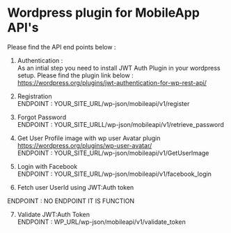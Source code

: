 # Wordpress plugin for MobileApp API's

Please find the API end points below : </br>

 1) Authentication : </br>
   As an intial step you need to install JWT Auth Plugin in your wordpress setup. Please find the plugin link below : </br>
    https://wordpress.org/plugins/jwt-authentication-for-wp-rest-api/</br>
 
 2) Registration </br> 
  ENDPOINT : YOUR_SITE_URL/wp-json/mobileapi/v1/register </br>
  
 3) Forgot Password </br>
   ENDPOINT : YOUR_SITE_URLL/wp-json/mobileapi/v1/retrieve_password</br>
   
 4) Get User Profile image with wp user Avatar plugin </br> https://wordpress.org/plugins/wp-user-avatar/ </br>
  ENDPOINT : YOUR_SITE_URL/wp-json/mobileapi/v1/GetUserImage</br>
  
 5) Login with Facebook</br>
  ENDPOINT : YOUR_SITE_URL/wp-json/mobileapi/v1/facebook_login</br>
  
 6) Fetch user UserId using JWT:Auth token</br> 
 
 ENDPOINT : NO ENDPOINT IT IS FUNCTION</br>
 
 7) Validate JWT:Auth Token</br>
 ENDPOINT : WP_URL/wp-json/mobileapi/v1/validate_token</br>
 

